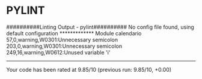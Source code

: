 # PYLINT

##########Linting Output - pylint##########
No config file found, using default configuration
************* Module calendario
57,0,warning,W0301:Unnecessary semicolon
203,0,warning,W0301:Unnecessary semicolon
249,16,warning,W0612:Unused variable 'i'

------------------------------------------------------------------
Your code has been rated at 9.85/10 (previous run: 9.85/10, +0.00)

